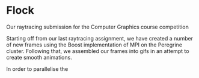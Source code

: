 # Flock
Our raytracing submission for the Computer Graphics course competition

Starting off from our last raytracing assignment, we have created a number of new frames using the Boost implementation of MPI on the Peregrine cluster. Following that, we assembled our frames into gifs in an attempt to create smooth animations.

In order to parallelise the 

